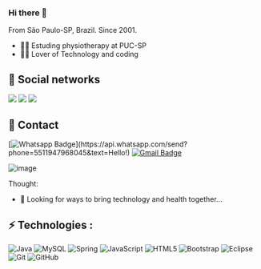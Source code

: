 ### Hi there 👋
From São Paulo-SP, Brazil. Since 2001.
- 👨‍⚕️ Estuding physiotherapy at PUC-SP
- 👨‍💻 Lover of Technology and coding 
<!--
**marcosgomesbr/marcosgomesbr** is a ✨ _special_ ✨ repository because its `README.md` (this file) appears on your GitHub profile.!-->
## 🚀 Social networks
[<img src="https://img.shields.io/badge/twitter-%231DA1F2.svg?&style=for-the-badge&logo=twitter&logoColor=white" />](https://twitter.com/brmarcosgomes)   [<img src="https://img.shields.io/badge/linkedin-%230077B5.svg?&style=for-the-badge&logo=linkedin&logoColor=white" />](https://www.linkedin.com/in/marcosgomesbr/) 
[<img src = "https://img.shields.io/badge/instagram-%23E4405F.svg?&style=for-the-badge&logo=instagram&logoColor=white">](https://www.instagram.com/marcosgomes.br/) 

## 📱 Contact 
[![Whatsapp Badge](https://img.shields.io/badge/-Whatsapp-4CA143?style=flat-square&labelColor=for-the-badge&logo=whatsapp&logoColor=white&link=https://api.whatsapp.com/send?phone=55119479680452&text=Hello!)](https://api.whatsapp.com/send?phone=5511947968045&text=Hello!)
[![Gmail Badge](https://img.shields.io/badge/-Gmail-c14438?style=flat-square&logo=Gmail&logoColor=white&link=mailto:marcoseduardo01@icloud.com)](mailto:marcoseduardo01@icloud.com)

![image](https://user-images.githubusercontent.com/74672261/110225862-356fa400-7ec8-11eb-81ff-1d94d4a96ed5.png)


Thought:


- 🌱 Looking for ways to bring technology and health together...



## ⚡ Technologies : 
![Java](https://img.shields.io/badge/-Java-007396?style=flat-square&logo=java)
![MySQL](https://img.shields.io/badge/-MySQL-4479A1?style=flat-square&logo=mysql&logoColor=white)
![Spring](https://img.shields.io/badge/-Spring-6DB33F?style=flat-square&logo=spring&logoColor=white)
![JavaScript](https://img.shields.io/badge/-JavaScript-black?style=flat-square&logo=javascript)
![HTML5](https://img.shields.io/badge/-HTML5-E34F26?style=flat-square&logo=html5&logoColor=white)
![Bootstrap](https://img.shields.io/badge/-Bootstrap-563D7C?style=flat-square&logo=bootstrap)
![Eclipse](https://img.shields.io/badge/-Eclipse-2C2255?style=flat-square&logo=eclipse&logoColor=white)
![Git](https://img.shields.io/badge/-Git-black?style=flat-square&logo=git)
![GitHub](https://img.shields.io/badge/-GitHub-181717?style=flat-square&logo=github)
